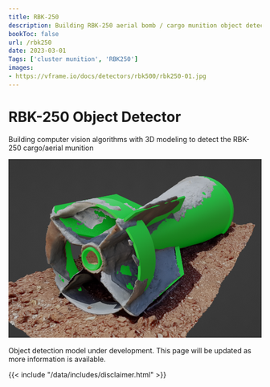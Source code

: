 ```yaml
---
title: RBK-250
description: Building RBK-250 aerial bomb / cargo munition object detector
bookToc: false
url: /rbk250
date: 2023-03-01
Tags: ['cluster munition', 'RBK250']
images:
- https://vframe.io/docs/detectors/rbk500/rbk250-01.jpg
---
```


# RBK-250 Object Detector

Building computer vision algorithms with 3D modeling to detect the RBK-250 cargo/aerial munition

![RBK-250 partial photogrammetry reconstruction baesd on video provided by Mnemonic.org 2022](images/vframe_rbk250_01.png#watermark)

Object detection model under development. This page will be updated as more information is available. 

{{< include "/data/includes/disclaimer.html" >}}